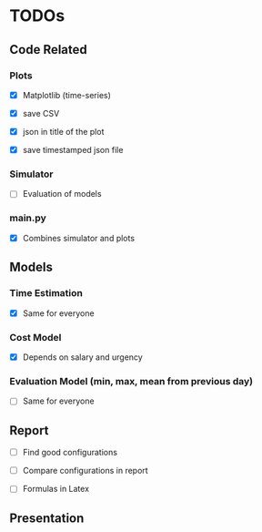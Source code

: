 # TODOs

## Code Related
### Plots
- [x] Matplotlib (time-series)
- [x] save CSV
- [x] json in title of the plot
- [x] save timestamped json file


### Simulator
- [ ] Evaluation of models

### main.py
- [x] Combines simulator and plots

## Models
### Time Estimation
- [x] Same for everyone

### Cost Model
- [x] Depends on salary and urgency

### Evaluation Model (min, max, mean from previous day)
- [ ] Same for everyone

## Report
- [ ] Find good configurations
- [ ] Compare configurations in report
- [ ] Formulas in Latex


## Presentation